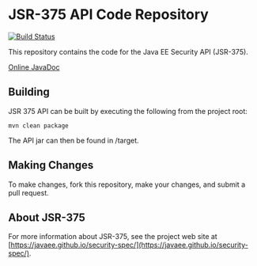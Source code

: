 # JSR-375 API Code Repository

[![Build Status](https://travis-ci.org/javaee/security-api.svg?branch=master)](https://travis-ci.org/javaee/security-api)

This repository contains the code for the Java EE Security API (JSR-375).

[Online JavaDoc](http://www.javadoc.io/doc/javax.security.enterprise/javax.security.enterprise-api/1.0)

Building
--------

JSR 375 API can be built by executing the following from the project root:

``mvn clean package``

The API jar can then be found in /target.

Making Changes
--------------

To make changes, fork this repository, make your changes, and submit a pull request.

About JSR-375
-------------

For more information about JSR-375, see the project web site at [https://javaee.github.io/security-spec/](https://javaee.github.io/security-spec/).
